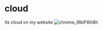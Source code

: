 # cloud
Its cloud on my website
![chrome_lRblF6ih8h](https://github.com/Mashutkat/cloud/assets/133820698/963831aa-7866-48c1-9a7e-43b04bf8f684)
